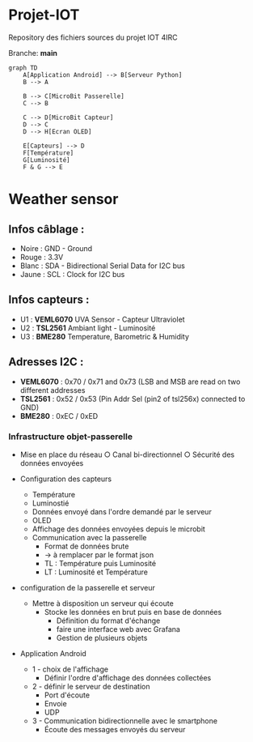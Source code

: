 # Projet-IOT

Repository des fichiers sources du projet IOT 4IRC

Branche: **main**

```mermaid
graph TD
    A[Application Android] --> B[Serveur Python]
    B --> A
    
    B --> C[MicroBit Passerelle]
    C --> B
    
    C --> D[MicroBit Capteur]
    D --> C
    D --> H[Ecran OLED]
    
    E[Capteurs] --> D
    F[Température]
    G[Luminosité]
    F & G --> E
```

# Weather sensor 

## Infos câblage : 
* Noire : GND - Ground
* Rouge : 3.3V
* Blanc : SDA - Bidirectional Serial Data for I2C bus
* Jaune : SCL : Clock for I2C bus

## Infos capteurs :
* U1 : **VEML6070** UVA Sensor - Capteur Ultraviolet
* U2 : **TSL2561** Ambiant light - Luminosité
* U3 : **BME280** Temperature, Barometric & Humidity 

## Adresses I2C :
* **VEML6070** : 0x70 / 0x71 and 0x73 (LSB and MSB are read on two different addresses
* **TSL2561** : 0x52 / 0x53 (Pin Addr Sel (pin2 of tsl256x) connected to GND)
* **BME280** : 0xEC / 0xED

### Infrastructure objet-passerelle

- Mise en place du réseau
		○ Canal bi-directionnel
		○ Sécurité des données envoyées
    
- Configuration des capteurs
  - Température
  -  Luminostié
  -  Données envoyé dans l'ordre demandé par le serveur
  -  OLED
    -  Affichage des données envoyées depuis le microbit
    -   Communication avec la passerelle
        -   Format de données brute
        -   -> à remplacer par le format json
        -   TL : Température puis Luminosité
        -   LT : Luminosité et Température
- configuration de la passerelle et serveur
    - Mettre à disposition un serveur qui écoute 
        - Stocke les données en brut puis en base de données
          - Définition du format d'échange
          - faire une interface web avec Grafana
          - Gestion de plusieurs objets
- Application Android
  - 1 - choix de l'affichage
    - Définir l'ordre d'affichage des données collectées 
  - 2 - définir le serveur de destination
    - Port d'écoute
    - Envoie
    - UDP
  - 3 - Communication bidirectionnelle avec le smartphone
    - Écoute des messages envoyés du serveur

